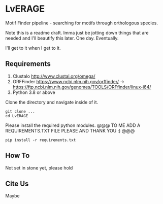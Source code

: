 # LvERAGE
Motif Finder pipeline - searching for motifs through orthologous species.

Note this is a readme draft. Imma just be jotting down things that are needed and I'll beautify this later. One day. Eventually.

I'll get to it when I get to it.


## Requirements
  1. Clustalo http://www.clustal.org/omega/
  2. ORFFinder https://www.ncbi.nlm.nih.gov/orffinder/ -> https://ftp.ncbi.nlm.nih.gov/genomes/TOOLS/ORFfinder/linux-i64/
  3. Python 3.8 or above

Clone the directory and navigate inside of it.
  ```
  git clone ...
  cd LvERAGE
  ```
Please install the required python modules. @@@ TO ME ADD A REQUIREMENTS.TXT FILE PLEASE AND THANK YOU :) @@@
  ```
  pip install -r requirements.txt
  ```

## How To
  Not set in stone yet, please hold

## Cite Us
  Maybe
